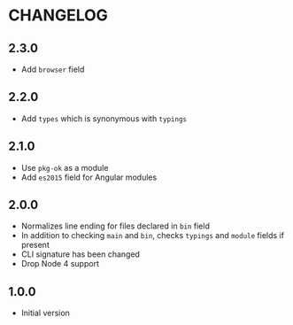 # CHANGELOG

## 2.3.0

* Add `browser` field

## 2.2.0

* Add `types` which is synonymous with `typings` 

## 2.1.0

* Use `pkg-ok` as a module
* Add `es2015` field for Angular modules

## 2.0.0

* Normalizes line ending for files declared in `bin` field
* In addition to checking `main` and `bin`, checks `typings` and `module` fields if present
* CLI signature has been changed
* Drop Node 4 support

## 1.0.0

* Initial version
